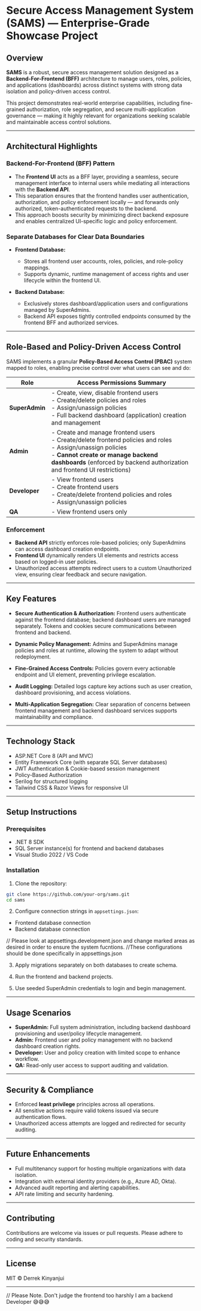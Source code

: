 # Secure Access Management System (SAMS) — Enterprise-Grade Showcase Project

## Overview

**SAMS** is a robust, secure access management solution designed as a **Backend-For-Frontend (BFF)** architecture to manage users, roles, policies, and applications (dashboards) across distinct systems with strong data isolation and policy-driven access control.

This project demonstrates real-world enterprise capabilities, including fine-grained authorization, role segregation, and secure multi-application governance — making it highly relevant for organizations seeking scalable and maintainable access control solutions.

---

## Architectural Highlights

### Backend-For-Frontend (BFF) Pattern

* The **Frontend UI** acts as a BFF layer, providing a seamless, secure management interface to internal users while mediating all interactions with the **Backend API**.
* This separation ensures that the frontend handles user authentication, authorization, and policy enforcement locally — and forwards only authorized, token-authenticated requests to the backend.
* This approach boosts security by minimizing direct backend exposure and enables centralized UI-specific logic and policy enforcement.

### Separate Databases for Clear Data Boundaries

* **Frontend Database:**

  * Stores all frontend user accounts, roles, policies, and role-policy mappings.
  * Supports dynamic, runtime management of access rights and user lifecycle within the frontend UI.

* **Backend Database:**

  * Exclusively stores dashboard/application users and configurations managed by SuperAdmins.
  * Backend API exposes tightly controlled endpoints consumed by the frontend BFF and authorized services.

---

## Role-Based and Policy-Driven Access Control

SAMS implements a granular **Policy-Based Access Control (PBAC)** system mapped to roles, enabling precise control over what users can see and do:

| Role           | Access Permissions Summary                                                                                                                                                                                                           |
| -------------- | ------------------------------------------------------------------------------------------------------------------------------------------------------------------------------------------------------------------------------------ |
| **SuperAdmin** | - Create, view, disable frontend users<br>- Create/delete policies and roles<br>- Assign/unassign policies<br>- Full backend dashboard (application) creation and management                                                         |
| **Admin**      | - Create and manage frontend users<br>- Create/delete frontend policies and roles<br>- Assign/unassign policies<br>- **Cannot create or manage backend dashboards** (enforced by backend authorization and frontend UI restrictions) |
| **Developer**  | - View frontend users<br>- Create frontend users<br>- Create/delete frontend policies and roles<br>- Assign/unassign policies                                                                                                        |
| **QA**         | - View frontend users only                                                                                                                                                                                                           |

### Enforcement

* **Backend API** strictly enforces role-based policies; only SuperAdmins can access dashboard creation endpoints.
* **Frontend UI** dynamically renders UI elements and restricts access based on logged-in user policies.
* Unauthorized access attempts redirect users to a custom Unauthorized view, ensuring clear feedback and secure navigation.

---

## Key Features

* **Secure Authentication & Authorization:**
  Frontend users authenticate against the frontend database; backend dashboard users are managed separately. Tokens and cookies secure communications between frontend and backend.

* **Dynamic Policy Management:**
  Admins and SuperAdmins manage policies and roles at runtime, allowing the system to adapt without redeployment.

* **Fine-Grained Access Controls:**
  Policies govern every actionable endpoint and UI element, preventing privilege escalation.

* **Audit Logging:**
  Detailed logs capture key actions such as user creation, dashboard provisioning, and access violations.

* **Multi-Application Segregation:**
  Clear separation of concerns between frontend management and backend dashboard services supports maintainability and compliance.

---

## Technology Stack

* ASP.NET Core 8 (API and MVC)
* Entity Framework Core (with separate SQL Server databases)
* JWT Authentication & Cookie-based session management
* Policy-Based Authorization
* Serilog for structured logging
* Tailwind CSS & Razor Views for responsive UI

---

## Setup Instructions

### Prerequisites

* .NET 8 SDK
* SQL Server instance(s) for frontend and backend databases
* Visual Studio 2022 / VS Code

### Installation

1. Clone the repository:

```bash
git clone https://github.com/your-org/sams.git
cd sams
```

2. Configure connection strings in `appsettings.json`:

* Frontend database connection
* Backend database connection

// Please look at appsettings.development.json and change marked areas as desired in order to ensure the system fucntions.
//These configurations should be done specifically in appsettings.json

3. Apply migrations separately on both databases to create schema.

4. Run the frontend and backend projects.

5. Use seeded SuperAdmin credentials to login and begin management.

---

## Usage Scenarios

* **SuperAdmin:** Full system administration, including backend dashboard provisioning and user/policy lifecycle management.
* **Admin:** Frontend user and policy management with no backend dashboard creation rights.
* **Developer:** User and policy creation with limited scope to enhance workflow.
* **QA:** Read-only user access to support auditing and validation.

---

## Security & Compliance

* Enforced **least privilege** principles across all operations.
* All sensitive actions require valid tokens issued via secure authentication flows.
* Unauthorized access attempts are logged and redirected for security auditing.

---

## Future Enhancements

* Full multitenancy support for hosting multiple organizations with data isolation.
* Integration with external identity providers (e.g., Azure AD, Okta).
* Advanced audit reporting and alerting capabilities.
* API rate limiting and security hardening.

---

## Contributing

Contributions are welcome via issues or pull requests. Please adhere to coding and security standards.

---

## License

MIT © Derrek Kinyanjui

---


// Please Note. Don't judge the frontend too harshly I am a backend Developer 😅😅😅
